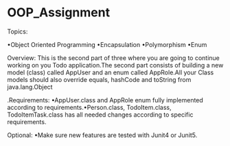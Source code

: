 # OOP_Assignment
Topics:

•Object Oriented Programming
•Encapsulation
•Polymorphism
•Enum

Overview:
This is the second part of three where you are going to continue working on you Todo application.The second part consists of building a new model (class) called AppUser and an enum called AppRole.All your Class models should also override equals, hashCode and toString from java.lang.Object

.Requirements:
•AppUser.class and AppRole enum fully implemented according to requirements.•Person.class, TodoItem.class, TodoItemTask.class has all needed changes according to specific requirements.

Optional:
•Make sure new features are tested with Junit4 or Junit5.
